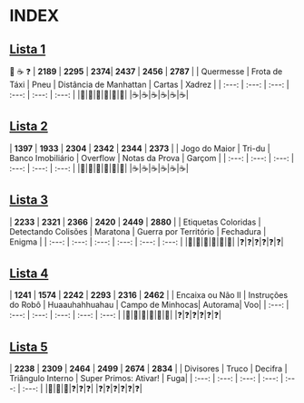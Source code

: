 # INDEX

## [Lista 1](https://github.com/beatrizopdd/beecrowd_Listas/tree/master/lista_1)

:snake: :coffee: :question: 
| **2189** | **2295** | **2374**| **2437** | **2456** | **2787** |
| Quermesse | Frota de Táxi | Pneu | Distância de Manhattan | Cartas | Xadrez |
| :---: | :---: | :---: | :---: | :---: | :---: |
|:snake:|:snake:|:snake:|:snake:|:snake:|:snake:|
|:coffee:|:coffee:|:coffee:|:coffee:|:coffee:|:coffee:|

## [Lista 2](https://github.com/beatrizopdd/beecrowd_Listas/tree/master/lista_2)

| **1397** | **1933** | **2304** | **2342** | **2344** | **2373** |
| Jogo do Maior | Tri-du | Banco Imobiliário | Overflow | Notas da Prova | Garçom |
| :---: | :---: | :---: | :---: | :---: | :---: |
|:snake:|:snake:|:snake:|:snake:|:snake:|:snake:|
|:coffee:|:coffee:|:coffee:|:coffee:|:coffee:|:coffee:|

## [Lista 3](https://github.com/beatrizopdd/beecrowd_Listas/tree/master/lista_3)

| **2233** | **2321** | **2366** | **2420** | **2449** | **2880** |
| Etiquetas Coloridas | Detectando Colisões | Maratona | Guerra por Território | Fechadura | Enigma |
| :---: | :---: | :---: | :---: | :---: | :---: |
|:snake:|:snake:|:snake:|:snake:|:snake:|:snake:|
|:question:|:question:|:question:|:question:|:question:|:question:|

## [Lista 4](https://github.com/beatrizopdd/beecrowd_Listas/tree/master/lista_4)

| **1241** | **1574** | **2242** | **2293** | **2316** | **2462** |
| Encaixa ou Não II | Instruções do Robô | Huaauhahhuahau | Campo de Minhocas| Autorama| Voo|
| :---: | :---: | :---: | :---: | :---: | :---: |
|:snake:|:snake:|:snake:|:snake:|:snake:|:snake:|
|:question:|:question:|:question:|:question:|:question:|:question:|

## [Lista 5](https://github.com/beatrizopdd/beecrowd_Listas/tree/master/lista_5)

| **2238** | **2309** | **2464** | **2499** | **2674** | **2834** |
| Divisores | Truco | Decifra | Triângulo Interno | Super Primos: Ativar! | Fuga|
| :---: | :---: | :---: | :---: | :---: | :---: |
|:snake:|:snake:|:snake:|:question:|:question:|:question:|
|:question:|:question:|:question:|:question:|:question:|:question:|